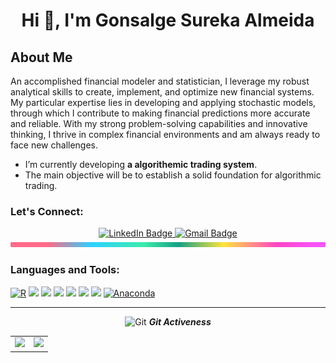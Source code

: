 <h1 align="center">Hi 👋, I'm Gonsalge Sureka Almeida</h1>

<h2> About Me </h2>
An accomplished financial modeler and statistician, I leverage my robust analytical skills to create, implement, and optimize new financial systems. My particular expertise lies in developing and applying stochastic models, through which I contribute to making financial predictions more accurate and reliable. With my strong problem-solving capabilities and innovative thinking, I thrive in complex financial environments and am always ready to face new challenges.

- I’m currently developing **a algorithemic trading system**.
- The main objective will be to establish a solid foundation for algorithmic trading.

<h3 align="left">Let's Connect:</h3>

<div id="badges" align = "center">
  <a href="https://www.linkedin.com/in/gonsalge-almeida/">
    <img src="https://img.shields.io/badge/LinkedIn-blue?style=for-the-badge&logo=linkedin&logoColor=white" alt="LinkedIn Badge"/>
  </a>
  <a href="mailto:gsnperera@gmail.com">
    <img src="https://img.shields.io/badge/Gmail-D14836?style=for-the-badge&logo=gmail&logoColor=white" alt="Gmail Badge"/>
  </a>
   
</div>

<img src="https://github.com/ArshErgon/ArshErgon/blob/main/assets/header/lineBar.png" width="100%" height="8px"/>

<h3 align="left">Languages and Tools:</h3>

[![R](https://img.shields.io/badge/r-%23276DC3.svg?style=for-the-badge&logo=r&logoColor=white)](#)
[![](https://img.shields.io/badge/Python--3776AB?style=for-the-badge&logo=Python)](#) 
[![](https://img.shields.io/badge/git--F05032?style=for-the-badge&logo=git)](#) 
[![](https://img.shields.io/badge/Django--092E20?style=for-the-badge&logo=Django)](#) 
[![](https://img.shields.io/badge/postgres-%23316192.svg?style=for-the-badge&logo=postgresql&logoColor=white)](#) 
[![](https://img.shields.io/badge/Spark--FCC624?style=for-the-badge&logo=Spark)](#)
[![](https://img.shields.io/badge/Linux--FCC624?style=for-the-badge&logo=Linux)](#)
[![Anaconda](https://img.shields.io/badge/Anaconda-%2344A833.svg?style=for-the-badge&logo=anaconda&logoColor=white)](#)


<hr>
<p align="center">
<img src="https://media.giphy.com/media/W5eoZHPpUx9sapR0eu/giphy.gif" width="30px" alt="Git"/>&nbsp;<i><b>Git Activeness</b></i></p>
 
<!-- <p><img align="left" src="https://github-readme-stats.vercel.app/api/top-langs?username=gonsalgealmeida&show_icons=true&locale=en&layout=compact&theme=gruvbox&include_all_commits=true&count_private=true" alt="ovi" /></p>
<p>
<img align="right" src="https://github-readme-stats.vercel.app/api?username=gonsalgealmeida&show_icons=true&locale=en&theme=gruvbox&include_all_commits=true&count_private=true" alt="ovi" width="410" /></p> -->

<table cellpadding="0">
  <tr style="padding: 0">
    <!-- GitHub Stats Card -->  
    <td valign="top"><img height="200" src="https://github-readme-stats.vercel.app/api?username=gonsalgealmeida&show_icons=true&theme=radical#gh-dark-mode-only"/></td>
    <!-- GitHub Top Language Card -->
    <td valign="top"><img height="200" src="https://github-readme-stats.vercel.app/api/top-langs/?username=gonsalgealmeida&layout=compact&theme=radical&custom_title=Languages"/></td>
  </tr>
</table>





